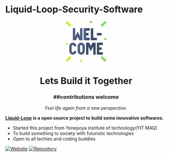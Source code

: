 # Liquid-Loop-Security-Software
<p align="center">
  <img src="https://github.com/amalprasad0/Liquid-Loop-Security-Software/blob/master/welcome-back.png" width="128">
  <br />
  <h1 align="center">Lets Build it Together</h1>
  <h3 align="center">

##contributions welcome

  </h3>
</p>

<p align="center">
  <i>Feel life again from a new perspective.</i>
</p>


**[Liquid-Loop](https://hoppscotch.io) is a open source project to build some innovative softwares.**

- Started this project from Yenepoya institute of technology(YIT MAQ)
- To build something to society with futuristic technologies
- Open to all techies and coding buddies

[![Website](https://img.shields.io/badge/Web%20App%20➔-2da44e)](https:liquidloop.tech) [![Repository](https://img.shields.io/badge/Repository-555?logo=github)]([https://github.com/Liquid-Loop/Liquid-Loop-Security-Software])

<!-- [<img src="https://repobeats.axiom.co/api/embed/2717e9b3e49b7cd655477e9bdab97dea3c1d4b1a.svg" align="center" width="100%">](https://hoppscotch.io) -->
